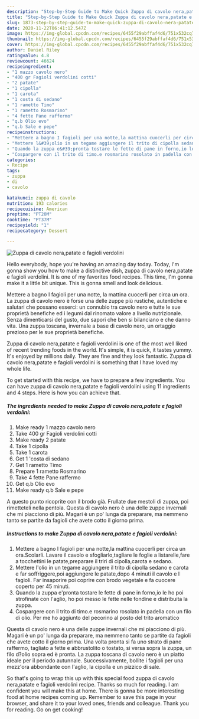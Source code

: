 ```yaml
---
description: "Step-by-Step Guide to Make Quick Zuppa di cavolo nera,patate e fagioli verdolini"
title: "Step-by-Step Guide to Make Quick Zuppa di cavolo nera,patate e fagioli verdolini"
slug: 1873-step-by-step-guide-to-make-quick-zuppa-di-cavolo-nera-patate-e-fagioli-verdolini
date: 2020-11-22T06:41:12.547Z
image: https://img-global.cpcdn.com/recipes/6455f29abffaf4d6/751x532cq70/zuppa-di-cavolo-nerapatate-e-fagioli-verdolini-recipe-main-photo.jpg
thumbnail: https://img-global.cpcdn.com/recipes/6455f29abffaf4d6/751x532cq70/zuppa-di-cavolo-nerapatate-e-fagioli-verdolini-recipe-main-photo.jpg
cover: https://img-global.cpcdn.com/recipes/6455f29abffaf4d6/751x532cq70/zuppa-di-cavolo-nerapatate-e-fagioli-verdolini-recipe-main-photo.jpg
author: Daniel Riley
ratingvalue: 4.8
reviewcount: 46624
recipeingredient:
- "1 mazzo cavolo nero"
- "400 gr Fagioli verdolini cotti"
- "2 patate"
- "1 cipolla"
- "1 carota"
- "1 costa di sedano"
- "1 rametto Timo"
- "1 rametto Rosmarino"
- "4 fette Pane raffermo"
- "q.b Olio evo"
- "q.b Sale e pepe"
recipeinstructions:
- "Mettere a bagno I fagioli per una notte,la mattina cuocerli per circa un ora.Scolarli. Lavare il cavolo e sfogliarlo,tagliare le foglie a listarelle,fare a tocchettini le patate,preparare il triri di cipolla,carota e sedano."
- "Mettere l&#39;olio in un tegame aggiungere il trito di cipolla sedano e carota e far soffriggere,poi aggiungere le patate,dopo 4 minuti il cavolo e I fagioli. Far insaporire poi coprire con brodo vegetale e fa cuocere coperto per 45 minuti."
- "Quando la zuppa e&#39;pronta tostare le fette di pane in forno,io le ho poi strofinate con l&#39;aglio, ho poi messo le fette nelle fondine e distribuita la zuppa."
- "Cospargere con il trito di timo.e rosmarino rosolato in padella con un filo di olio. Per me ho aggiunto del pecorino al posto del trito aromatico"
categories:
- Recipe
tags:
- zuppa
- di
- cavolo

katakunci: zuppa di cavolo 
nutrition: 193 calories
recipecuisine: American
preptime: "PT20M"
cooktime: "PT37M"
recipeyield: "1"
recipecategory: Dessert

---
```



![Zuppa di cavolo nera,patate e fagioli verdolini](https://img-global.cpcdn.com/recipes/6455f29abffaf4d6/751x532cq70/zuppa-di-cavolo-nerapatate-e-fagioli-verdolini-recipe-main-photo.jpg)

Hello everybody, hope you're having an amazing day today. Today, I'm gonna show you how to make a distinctive dish, zuppa di cavolo nera,patate e fagioli verdolini. It is one of my favorites food recipes. This time, I'm gonna make it a little bit unique. This is gonna smell and look delicious.

Mettere a bagno I fagioli per una notte, la mattina cuocerli per circa un ora. La zuppa di cavolo nero è forse una delle zuppe più rustiche, autentiche e salutari che possano esserci: un connubio tra cavolo nero e tutte le sue proprietà benefiche ed i legumi dal rinomato valore a livello nutrizionale. Senza dimenticarsi del gusto, due sapori che ben si bilanciano e che danno vita. Una zuppa toscana, invernale a base di cavolo nero, un ortaggio prezioso per le sue proprietà benefiche.

Zuppa di cavolo nera,patate e fagioli verdolini is one of the most well liked of recent trending foods in the world. It's simple, it is quick, it tastes yummy. It's enjoyed by millions daily. They are fine and they look fantastic. Zuppa di cavolo nera,patate e fagioli verdolini is something that I have loved my whole life.


To get started with this recipe, we have to prepare a few ingredients. You can have zuppa di cavolo nera,patate e fagioli verdolini using 11 ingredients and 4 steps. Here is how you can achieve that.

<!--inarticleads1-->

##### The ingredients needed to make Zuppa di cavolo nera,patate e fagioli verdolini:

1. Make ready 1 mazzo cavolo nero
1. Take 400 gr Fagioli verdolini cotti
1. Make ready 2 patate
1. Take 1 cipolla
1. Take 1 carota
1. Get 1 &#39;costa di sedano
1. Get 1 rametto Timo
1. Prepare 1 rametto Rosmarino
1. Take 4 fette Pane raffermo
1. Get q.b Olio evo
1. Make ready q.b Sale e pepe


A questo punto ricoprite con il brodo già. Frullate due mestoli di zuppa, poi rimetteteli nella pentola. Questa di cavolo nero è una delle zuppe invernali che mi piacciono di più. Magari è un po&#39; lunga da preparare, ma nemmeno tanto se partite da fagioli che avete cotto il giorno prima. 

<!--inarticleads2-->

##### Instructions to make Zuppa di cavolo nera,patate e fagioli verdolini:

1. Mettere a bagno I fagioli per una notte,la mattina cuocerli per circa un ora.Scolarli. Lavare il cavolo e sfogliarlo,tagliare le foglie a listarelle,fare a tocchettini le patate,preparare il triri di cipolla,carota e sedano.
1. Mettere l&#39;olio in un tegame aggiungere il trito di cipolla sedano e carota e far soffriggere,poi aggiungere le patate,dopo 4 minuti il cavolo e I fagioli. Far insaporire poi coprire con brodo vegetale e fa cuocere coperto per 45 minuti.
1. Quando la zuppa e&#39;pronta tostare le fette di pane in forno,io le ho poi strofinate con l&#39;aglio, ho poi messo le fette nelle fondine e distribuita la zuppa.
1. Cospargere con il trito di timo.e rosmarino rosolato in padella con un filo di olio. Per me ho aggiunto del pecorino al posto del trito aromatico


Questa di cavolo nero è una delle zuppe invernali che mi piacciono di più. Magari è un po&#39; lunga da preparare, ma nemmeno tanto se partite da fagioli che avete cotto il giorno prima. Una volta pronta si fa uno strato di pane raffermo, tagliato a fette e abbrustolito o tostato, si versa sopra la zuppa, un filo d?olio sopra ed è pronta. La zuppa toscana di cavolo nero è un piatto ideale per il periodo autunnale. Successivamente, bollite i fagioli per una mezz&#39;ora abbondante con l&#39;aglio, la cipolla e un pizzico di sale. 

So that's going to wrap this up with this special food zuppa di cavolo nera,patate e fagioli verdolini recipe. Thanks so much for reading. I am confident you will make this at home. There is gonna be more interesting food at home recipes coming up. Remember to save this page in your browser, and share it to your loved ones, friends and colleague. Thank you for reading. Go on get cooking!
